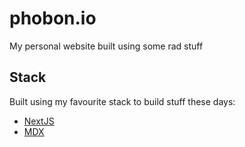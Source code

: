 # phobon.io

My personal website built using some rad stuff

## Stack

Built using my favourite stack to build stuff these days:

- [NextJS](https://nextjs.org/)
- [MDX](https://mdxjs.com/)

